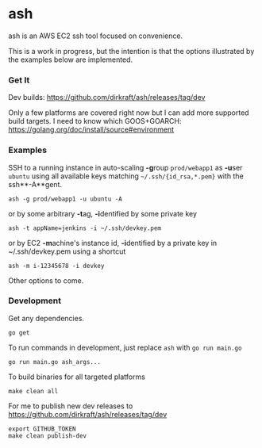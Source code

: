 ash
===

ash is an AWS EC2 ssh tool focused on convenience.

This is a work in progress, but the intention is that the options
illustrated by the examples below are implemented.



### Get It ###

Dev builds: https://github.com/dirkraft/ash/releases/tag/dev

Only a few platforms are covered right now but I can add more supported
build targets. I need to know which GOOS+GOARCH:
https://golang.org/doc/install/source#environment



### Examples ###

SSH to a running instance in auto-scaling **-g**roup `prod/webapp1`
as **-u**ser `ubuntu` using all available keys matching
`~/.ssh/{id_rsa,*.pem}` with the ssh**-A**gent.

    ash -g prod/webapp1 -u ubuntu -A

or by some arbitrary **-t**ag, **-i**dentified by some private key

    ash -t appName=jenkins -i ~/.ssh/devkey.pem
    
or by EC2 **-m**achine's instance id, **-i**dentified by a private key
in ~/.ssh/devkey.pem using a shortcut

    ash -m i-12345678 -i devkey

Other options to come.



### Development ###

Get any dependencies.

    go get 

To run commands in development, just replace `ash` with `go run main.go` 

    go run main.go ash_args...

To build binaries for all targeted platforms

    make clean all

For me to publish new dev releases to
https://github.com/dirkraft/ash/releases/tag/dev

    export GITHUB_TOKEN
    make clean publish-dev